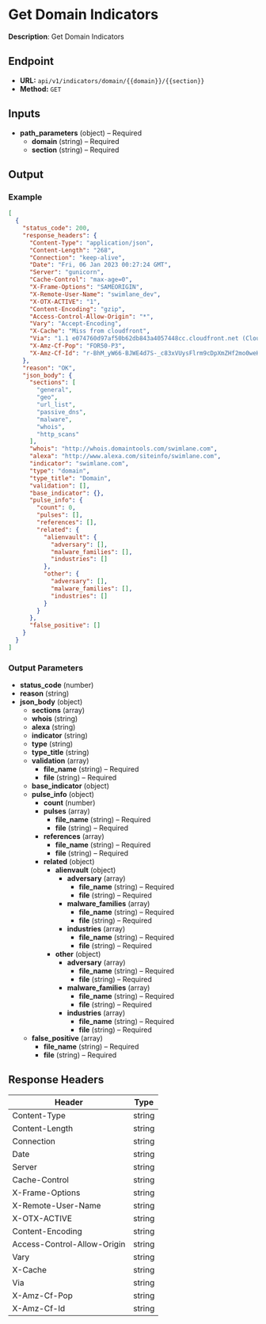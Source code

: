 # Get Domain Indicators

**Description**: Get Domain Indicators

## Endpoint

- **URL:** `api/v1/indicators/domain/{{domain}}/{{section}}`
- **Method:** `GET`
## Inputs

- **path_parameters** (object) – Required
  - **domain** (string) – Required
  - **section** (string) – Required
## Output

### Example

```json
[
  {
    "status_code": 200,
    "response_headers": {
      "Content-Type": "application/json",
      "Content-Length": "268",
      "Connection": "keep-alive",
      "Date": "Fri, 06 Jan 2023 00:27:24 GMT",
      "Server": "gunicorn",
      "Cache-Control": "max-age=0",
      "X-Frame-Options": "SAMEORIGIN",
      "X-Remote-User-Name": "swimlane_dev",
      "X-OTX-ACTIVE": "1",
      "Content-Encoding": "gzip",
      "Access-Control-Allow-Origin": "*",
      "Vary": "Accept-Encoding",
      "X-Cache": "Miss from cloudfront",
      "Via": "1.1 e074760d97af50b62db843a4057448cc.cloudfront.net (CloudFront)",
      "X-Amz-Cf-Pop": "FOR50-P3",
      "X-Amz-Cf-Id": "r-BhM_yW66-BJWE4d7S-_c83xVUysFlrm9cDpXmZHf2mo0weHWeE1A=="
    },
    "reason": "OK",
    "json_body": {
      "sections": [
        "general",
        "geo",
        "url_list",
        "passive_dns",
        "malware",
        "whois",
        "http_scans"
      ],
      "whois": "http://whois.domaintools.com/swimlane.com",
      "alexa": "http://www.alexa.com/siteinfo/swimlane.com",
      "indicator": "swimlane.com",
      "type": "domain",
      "type_title": "Domain",
      "validation": [],
      "base_indicator": {},
      "pulse_info": {
        "count": 0,
        "pulses": [],
        "references": [],
        "related": {
          "alienvault": {
            "adversary": [],
            "malware_families": [],
            "industries": []
          },
          "other": {
            "adversary": [],
            "malware_families": [],
            "industries": []
          }
        }
      },
      "false_positive": []
    }
  }
]
```
### Output Parameters

- **status_code** (number)
- **reason** (string)
- **json_body** (object)
  - **sections** (array)
  - **whois** (string)
  - **alexa** (string)
  - **indicator** (string)
  - **type** (string)
  - **type_title** (string)
  - **validation** (array)
    - **file_name** (string) – Required
    - **file** (string) – Required
  - **base_indicator** (object)
  - **pulse_info** (object)
    - **count** (number)
    - **pulses** (array)
      - **file_name** (string) – Required
      - **file** (string) – Required
    - **references** (array)
      - **file_name** (string) – Required
      - **file** (string) – Required
    - **related** (object)
      - **alienvault** (object)
        - **adversary** (array)
          - **file_name** (string) – Required
          - **file** (string) – Required
        - **malware_families** (array)
          - **file_name** (string) – Required
          - **file** (string) – Required
        - **industries** (array)
          - **file_name** (string) – Required
          - **file** (string) – Required
      - **other** (object)
        - **adversary** (array)
          - **file_name** (string) – Required
          - **file** (string) – Required
        - **malware_families** (array)
          - **file_name** (string) – Required
          - **file** (string) – Required
        - **industries** (array)
          - **file_name** (string) – Required
          - **file** (string) – Required
  - **false_positive** (array)
    - **file_name** (string) – Required
    - **file** (string) – Required
## Response Headers

| Header | Type |
|--------|------|
| Content-Type | string |
| Content-Length | string |
| Connection | string |
| Date | string |
| Server | string |
| Cache-Control | string |
| X-Frame-Options | string |
| X-Remote-User-Name | string |
| X-OTX-ACTIVE | string |
| Content-Encoding | string |
| Access-Control-Allow-Origin | string |
| Vary | string |
| X-Cache | string |
| Via | string |
| X-Amz-Cf-Pop | string |
| X-Amz-Cf-Id | string |